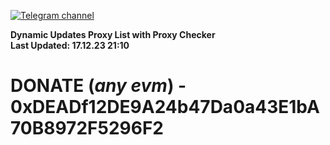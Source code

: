 [![Telegram channel](https://img.shields.io/endpoint?url=https://runkit.io/damiankrawczyk/telegram-badge/branches/master?url=https://t.me/n4z4v0d)](https://t.me/n4z4v0d) 

**Dynamic Updates Proxy List with Proxy Checker**  
**Last Updated: 17.12.23 21:10**

# DONATE (_any evm_) - 0xDEADf12DE9A24b47Da0a43E1bA70B8972F5296F2
